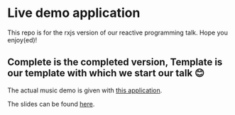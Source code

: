 # Live demo application

This repo is for the rxjs version of our reactive programming talk. Hope you enjoy(ed)!

## Complete is the completed version, Template is our template with which we start our talk 😊

The actual music demo is given with [this application](https://github.com/RubMertens/reactive-node-music).

The slides can be found [here](https://docs.google.com/presentation/d/1nFcLyxRxknoacuEA0IhqOGIBB2Vz2VrIlhTlqqfCfcE/edit?usp=sharing).
